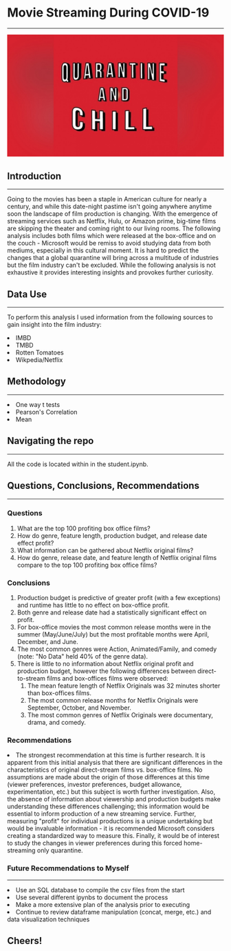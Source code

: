 # Movie Streaming During COVID-19 
---
![Quarantine image](chill_image.jpg)

## Introduction 
--- 

Going to the movies has been a staple in American culture for nearly a century, and while this date-night pastime isn't going anywhere anytime soon the landscape of film production is changing. With the emergence of streaming services such as Netflix, Hulu, or Amazon prime, big-time films are skipping the theater and coming right to our living rooms. The following analysis includes both films which were released at the box-office and on the couch - Microsoft would be remiss to avoid studying data from both mediums, especially in this cultural moment. It is hard to predict the changes that a global quarantine will bring across a multitude of industries but the film industry can't be excluded. While the following analysis is not exhaustive it provides interesting insights and provokes further curiosity.

## Data Use 
---

To perform this analysis I used information from the following sources to gain insight into the film industry:
<lo>
    <li> IMBD </li>
    <li> TMBD </li>
    <li> Rotten Tomatoes </li>
    <li> Wikpedia/Netflix </li>
    </lo>

## Methodology
---
<lo>
    <li> One way t tests</li>
    <li> Pearson's Correlation</li>
    <li> Mean </li>

## Navigating the repo
---

All the code is located within in the student.ipynb.

## Questions, Conclusions, Recommendations
---
### Questions
<ol> 
    <li> What are the top 100 profiting box office films? </li>
    <li> How do genre, feature length, production budget, and release date effect profit? </li>
    <li> What information can be gathered about Netflix original films?</li>
    <li> How do genre, release date, and feature length of Netflix original films compare to the top 100 profiting box office films?</li>
</ol>

### Conclusions
<ol> 
    <li> Production budget is predictive of greater profit (with a few exceptions) and runtime has little to no effect on box-office profit.</li>
    <li> Both genre and release date had a statistically significant effect on profit.</li>
    <li> For box-office movies the most common release months were in the summer (May/June/July) but the most profitable months were April, December, and June. </li>
    <li> The most common genres were Action, Animated/Family, and comedy (note: "No Data" held 40% of the genre data).
    <li> There is little to no information about Netflix original profit and production budget, however the following differences between direct-to-stream films and box-offices films were observed:
        <ol>
            <li> The mean feature length of Netflix Originals was 32 minutes shorter than box-offices films.</li>
            <li> The most common release months for Netflix Originals were September, October, and November.</li>
            <li> The most common genres of Netflix Originals were documentary, drama, and comedy.</li>
        </ol>
    </li>
</ol>

### Recommendations 
<lo> 
    <li> The strongest recommendation at this time is further research. It is apparent from this initial analysis that there are significant differences in the characteristics of original direct-stream films vs. box-office films. No assumptions are made about the origin of those differences at this time (viewer preferences, investor preferences, budget allowance, experimentation, etc.) but this subject is worth further investigation. Also, the absence of information about viewership and production budgets make understanding these differences challenging; this information would be essential to inform production of a new streaming service. Further, measuring "profit" for individual productions is a unique undertaking but would be invaluable information - it is recommended Microsoft considers creating a standardized way to measure this. Finally, it would be of interest to study the changes in viewer preferences during this forced home-streaming only quarantine.
    </li>
</lo>

### Future Recommendations to Myself
---
<lo>
	<li> Use an SQL database to compile the csv files from the start</li>
	<li> Use several different ipynbs to document the process</li>
	<li> Make a more extensive plan of the analysis prior to executing</li>
    <li> Continue to review dataframe manipulation (concat, merge, etc.) and data visualization techniques</li>
</lo>

## Cheers!
